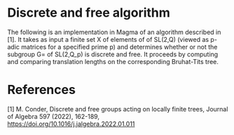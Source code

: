 # Discrete and free algorithm

The following is an implementation in Magma of an algorithm described in [1]. It takes as input a finite set X of elements of of SL(2,Q) (viewed as p-adic matrices for a specified prime p) and determines whether or not the subgroup G=<X> of SL(2,Q_p) is discrete and free. It proceeds by computing and comparing translation lengths on the corresponding Bruhat-Tits tree.

# References

[1] M. Conder, Discrete and free groups acting on locally finite trees, Journal of Algebra 597 (2022), 162-189, https://doi.org/10.1016/j.jalgebra.2022.01.011
